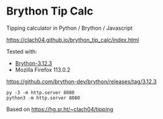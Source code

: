 # Brython Tip Calc

Tipping calculator in Python / Brython / Javascript

https://clach04.github.io/brython_tip_calc/index.html

Tested with:
  * [Brython-3.12.3](https://github.com/brython-dev/brython/)
  * Mozilla Firefox 113.0.2

https://github.com/brython-dev/brython/releases/tag/3.12.3

    py -3 -m http.server 8080
    python3 -m http.server 8080

Based on https://hg.sr.ht/~clach04/tipping
